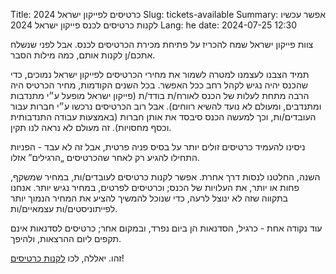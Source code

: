 Title: כרטיסים לפייקון ישראל 2024
Slug: tickets-available
Summary: אפשר עכשיו לקנות כרטיסים לכנס פייקון ישראל 2024
Lang: he
date: 2024-07-25 12:30

צוות פייקון ישראל שמח להכריז על פתיחת מכירת הכרטיסים לכנס. אבל לפני
שנשלח אתכם/ן לקנות אותם, כמה מילות הסבר.

תמיד הצבנו לעצמנו למטרה לשמור את מחירי הכרטיסים לפייקון ישראל נמוכים,
כדי שהכנס יהיה נגיש לקהל רחב ככל האפשר. בכל השנים הקודמות, מחיר הכרטיס
היה הרבה מתחת לעלות של הכנס לאורח/ת בודד/ת (פייקון ישראל מופעל ע״י
מתנדבות ומתנדבים, ומעולם לא נועד להשיא רווחים). אבל רוב הכרטיסים נרכשו
ע״י חברות עבור העובדים/ות, וכך למעשה הכנס סיבסד את אותן חברות
(באמצעות עבודה התנדבותית וכסף מחסויות). זה מעולם לא נראה לנו תקין.

ניסינו להעמיד כרטיסים זולים יותר על בסיס פניה פרטית, אבל זה לא עבד -
הפניות התחילו להגיע רק לאחר שהכרטיסים „הרגילים” אזלו.

השנה, החלטנו לנסות דרך אחרת. אפשר לקנות כרטיסים לעובדים/ות, במחיר
שמשקף, פחות או יותר, את העלויות של הכנס; וכרטיסים לפרטים, במחיר נגיש
יותר. אנחנו בתקווה שזה לא ינוצל לרעה, כדי שנוכל להמשיך להציע את המחיר
הנמוך יותר לפייתוניסטים/ות עצמאיים/ות.

עוד נקודה אחת - כרגיל, הסדנאות הן ביום נפרד, ובמקום אחר; כרטיסים
לסדנאות אינם תקפים ליום ההרצאות, ולהיפך.

זהו. יאללה, לכו [לקנות כרטיסים](https://ti.to/hamakor/pycon2024)!
